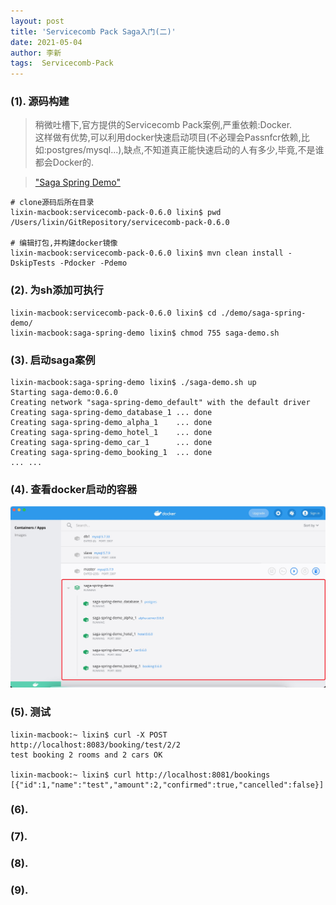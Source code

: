```yaml
---
layout: post
title: 'Servicecomb Pack Saga入门(二)'
date: 2021-05-04
author: 李新
tags:  Servicecomb-Pack
---
```


### (1). 源码构建
> 稍微吐槽下,官方提供的Servicecomb Pack案例,严重依赖:Docker.  
> 这样做有优势,可以利用docker快速启动项目(不必理会Passnfcr依赖,比如:postgres/mysql...),缺点,不知道真正能快速启动的人有多少,毕竟,不是谁都会Docker的.   

> ["Saga Spring Demo"](https://github.com/help-lixin/servicecomb-pack/blob/master/demo/saga-spring-demo/README.md)   

```
# clone源码后所在目录
lixin-macbook:servicecomb-pack-0.6.0 lixin$ pwd
/Users/lixin/GitRepository/servicecomb-pack-0.6.0

# 编辑打包,并构建docker镜像
lixin-macbook:servicecomb-pack-0.6.0 lixin$ mvn clean install -DskipTests -Pdocker -Pdemo
```
### (2). 为sh添加可执行
```
lixin-macbook:servicecomb-pack-0.6.0 lixin$ cd ./demo/saga-spring-demo/
lixin-macbook:saga-spring-demo lixin$ chmod 755 saga-demo.sh 
```
### (3). 启动saga案例
```
lixin-macbook:saga-spring-demo lixin$ ./saga-demo.sh up
Starting saga-demo:0.6.0
Creating network "saga-spring-demo_default" with the default driver
Creating saga-spring-demo_database_1 ... done
Creating saga-spring-demo_alpha_1    ... done
Creating saga-spring-demo_hotel_1    ... done
Creating saga-spring-demo_car_1      ... done
Creating saga-spring-demo_booking_1  ... done
... ...
```
### (4). 查看docker启动的容器
!["Servicecomb Pack Saga Docker"](/assets/servicecomb-pack/imgs/saga-spring-demo.jpg)

### (5). 测试
```
lixin-macbook:~ lixin$ curl -X POST http://localhost:8083/booking/test/2/2
test booking 2 rooms and 2 cars OK

lixin-macbook:~ lixin$ curl http://localhost:8081/bookings
[{"id":1,"name":"test","amount":2,"confirmed":true,"cancelled":false}]
```
### (6). 

### (7). 

### (8). 

### (9). 
